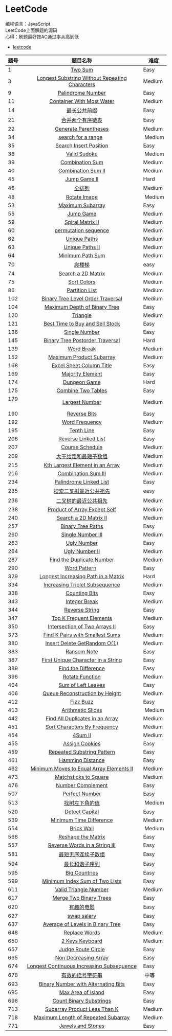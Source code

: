 # LeetCode<br>
编程语言：JavaScript<br>
LeetCode上面解题的源码<br>
心得：刷题最好按AC通过率从高到低
* [leetcode](https://leetcode.com/tokenyangforever/)

题号  | 题目名称 | 难度
:--- | :------:| ---
1    | [Two Sum](https://leetcode.com/problems/two-sum/tabs/description)     | Easy
3    | [Longest Substring Without Repeating Characters](https://leetcode.com/problems/longest-substring-without-repeating-characters/tabs/description)     | Medium
9    | [Palindrome Number](https://leetcode.com/problems/palindrome-number/tabs/description)     | Easy
11   | [Container With Most Water](https://leetcode.com/problems/container-with-most-water/description/)  |  Medium
14   | [最长公共前缀](https://leetcode-cn.com/problems/longest-common-prefix/)  |  Easy
21   | [合并两个有序链表](https://leetcode-cn.com/problems/merge-two-sorted-lists/description/)  |   Easy
22   | [Generate Parentheses](https://leetcode.com/problems/generate-parentheses/description/)  |  Medium
34   | [search for a range](https://leetcode-cn.com/problems/search-for-a-range/description/)   |  Medium
35   | [Search Insert Position](https://leetcode.com/problems/search-insert-position/description/)  |  Easy
36   | [Valid Sudoku](https://leetcode.com/problems/valid-sudoku/description/)  |  Medium
39   | [Combination Sum](https://leetcode.com/problems/combination-sum/description/)  |  Medium
40   | [Combination Sum II](https://leetcode-cn.com/problems/combination-sum-ii/description/)  |  Medium
45   | [Jump Game II](https://leetcode.com/problems/jump-game-ii/description/)  |  Hard
46   | [全排列](https://leetcode-cn.com/problems/permutations/description/)  |  Medium
48   | [Rotate Image](https://leetcode.com/problems/rotate-image/description/)  |  Medium
53   | [Maximum Subarray](https://leetcode.com/problems/maximum-subarray/description/)  |  Easy
55   | [Jump Game](https://leetcode.com/problems/jump-game/description/)  |  Medium
59   | [Spiral Matrix II](https://leetcode.com/problems/spiral-matrix-ii/description/)  |  Medium
60   | [permutation sequence](https://leetcode-cn.com/problems/permutation-sequence/description/)  |  Medium
62   | [Unique Paths](https://leetcode.com/problems/unique-paths/description/)  |   Medium
63   | [Unique Paths II](https://leetcode.com/problems/unique-paths-ii/description/)  |  Medium
64   | [Minimum Path Sum](https://leetcode.com/problems/minimum-path-sum/description/)  |  Medium
70   | [爬楼梯](https://leetcode-cn.com/problems/climbing-stairs/description/)  |  easy
74   | [Search a 2D Matrix](https://leetcode.com/problems/search-a-2d-matrix/description/)  |  Medium
75   | [Sort Colors](https://leetcode.com/problems/sort-colors/description/)  |  Medium
86   | [Partition List](https://leetcode.com/problems/partition-list/description/)  | Medium
102  | [Binary Tree Level Order Traversal](https://leetcode.com/problems/binary-tree-level-order-traversal/description/) |  Medium
104  | [Maximum Depth of Binary Tree](https://leetcode.com/problems/maximum-depth-of-binary-tree/description/)  |  Easy
120  | [Triangle](https://leetcode.com/problems/triangle/description/)  |  Medium
121  | [Best Time to Buy and Sell Stock](https://leetcode.com/problems/best-time-to-buy-and-sell-stock/description/)  |  Easy
136  | [Single Number](https://leetcode.com/problems/single-number/description/)  |  Easy
145  | [Binary Tree Postorder Traversal](https://leetcode.com/problems/binary-tree-postorder-traversal/description/)  |  Hard
139  | [Word Break](https://leetcode.com/problems/word-break/description/)  |  Medium
152  | [Maximum Product Subarray](https://leetcode.com/problems/maximum-product-subarray/description/)  |  Medium
168  | [Excel Sheet Column Title](https://leetcode.com/problems/excel-sheet-column-title/description/)  |  Easy
169  | [Majority Element](https://leetcode.com/problems/majority-element/description/)  |  Easy
174  | [Dungeon Game](https://leetcode.com/problems/dungeon-game/description/)  |  Hard
175  | [Combine Two Tables](https://leetcode-cn.com/problems/combine-two-tables/description/)  |  Easy
179  | [Largest Number](https://leetcode.com/problems/largest-number/description/)  | Medium
190  | [Reverse Bits](https://leetcode.com/problems/reverse-bits/description/)    | Easy
192  | [Word Frequency](https://leetcode.com/problems/word-frequency/description/)  |  Medium
195  | [Tenth Line](https://leetcode.com/problems/tenth-line/description/)  |  Easy
206  | [Reverse Linked List](https://leetcode.com/problems/reverse-linked-list/description/)  | Easy
207  | [Course Schedule](https://leetcode.com/problems/course-schedule/description/)  |  Medium
209  | [大于给定和最短子数组](https://leetcode-cn.com/problems/minimum-size-subarray-sum/description/)  |  Medium
215  | [Kth Largest Element in an Array](https://leetcode.com/problems/kth-largest-element-in-an-array/description/)  |  Medium
216  | [Combination Sum III](https://leetcode.com/problems/combination-sum-iii/description/)  |  Medium
234  | [Palindrome Linked List](https://leetcode.com/problems/palindrome-linked-list/description/)  |  Easy
235  | [搜索二叉树最近公共祖先](https://leetcode-cn.com/problems/lowest-common-ancestor-of-a-binary-search-tree/description/)  |  easy
236  | [二叉树的最近公共祖先](https://leetcode-cn.com/problems/lowest-common-ancestor-of-a-binary-tree/description/)  |  Medium
238  | [Product of Array Except Self](https://leetcode.com/problems/product-of-array-except-self/description/)  |  Medium
240  | [Search a 2D Matrix II](https://leetcode.com/problems/search-a-2d-matrix-ii/description/)  |  Medium
257  | [Binary Tree Paths](https://leetcode.com/problems/binary-tree-paths/description/)  |  Easy
260  | [Single Number III](https://leetcode.com/problems/single-number-iii/description/)  |  Medium
263  | [Ugly Number](https://leetcode.com/problems/ugly-number/description/)  |  Easy
264  | [Ugly Number II](https://leetcode.com/problems/ugly-number-ii/description/)  |  Medium
287  | [Find the Duplicate Number](https://leetcode.com/problems/find-the-duplicate-number/description/)  |  Medium
290  | [Word Pattern](https://leetcode.com/problems/word-pattern/description/)    | Easy
329  | [Longest Increasing Path in a Matrix](https://leetcode.com/problems/longest-increasing-path-in-a-matrix/description/)  |   Hard
334  | [Increasing Triplet Subsequence](https://leetcode.com/problems/increasing-triplet-subsequence/description/)  |  Medium
338  | [Counting Bits](https://leetcode.com/problems/counting-bits/description/)  |  Easy
343  | [Integer Break](https://leetcode.com/problems/integer-break/description/)  |  Medium
344  | [Reverse String](https://leetcode.com/problems/reverse-string/tabs/description) | Easy
347  | [Top K Frequent Elements](https://leetcode.com/problems/top-k-frequent-elements/description/)  |  Medium
350  | [Intersection of Two Arrays II](https://leetcode.com/problems/intersection-of-two-arrays-ii/description/)  |  Easy
373  | [Find K Pairs with Smallest Sums](https://leetcode.com/problems/find-k-pairs-with-smallest-sums/description/) | Medium
380  | [Insert Delete GetRandom O(1)](https://leetcode.com/problems/insert-delete-getrandom-o1/tabs/submissions/1/)  | Medium
383  | [Ransom Note](https://leetcode.com/problems/ransom-note/description/)  |  Easy
387  | [First Unique Character in a String](https://leetcode.com/problems/first-unique-character-in-a-string/description/)  |  Easy
389  | [Find the Difference](https://leetcode.com/problems/find-the-difference/description/)  |  Easy
396  | [Rotate Function](https://leetcode.com/problems/rotate-function/description/)  |  Medium
404  | [Sum of Left Leaves](https://leetcode.com/problems/sum-of-left-leaves/description/)  |  Easy
406  | [Queue Reconstruction by Height](https://leetcode.com/problems/queue-reconstruction-by-height/description/)  |  Medium
412  | [Fizz Buzz](https://leetcode-cn.com/problems/fizz-buzz/description/)  |  Easy
413  | [Arithmetic Slices](https://leetcode.com/problems/arithmetic-slices/description/)  |  Medium
442  | [Find All Duplicates in an Array](https://leetcode.com/problems/find-all-duplicates-in-an-array/tabs/description) | Medium
451  | [Sort Characters By Frequency](https://leetcode.com/problems/sort-characters-by-frequency/description/)  |  Medium
454  | [4Sum II](https://leetcode.com/problems/4sum-ii/description/)  |  Medium
455  | [Assign Cookies](https://leetcode.com/problems/assign-cookies/description/)  |  Easy
459  | [Repeated Substring Pattern](https://leetcode.com/problems/repeated-substring-pattern/description/)  |  Easy
461  | [Hamming Distance](https://leetcode.com/problems/hamming-distance/description/)  |  Easy
462  | [Minimum Moves to Equal Array Elements II](https://leetcode.com/problems/minimum-moves-to-equal-array-elements-ii/description/)  |  Medium
473  | [Matchsticks to Square](https://leetcode.com/problems/matchsticks-to-square/description/)  | Medium
476  | [Number Complement](https://leetcode.com/problems/number-complement/description/)  |  Easy
507  | [Perfect Number](https://leetcode.com/problems/perfect-number/tabs/description) | Easy
513  | [找树左下角的值](https://leetcode-cn.com/problems/find-bottom-left-tree-value/description/)  |  Medium
520  | [Detect Capital](https://leetcode.com/problems/detect-capital/description/)  |  Easy
539  | [Minimum Time Difference](https://leetcode.com/problems/minimum-time-difference/description/)  |  Medium
554  | [Brick Wall](https://leetcode.com/problems/brick-wall/description/)  |  Medium
566  | [Reshape the Matrix](https://leetcode.com/problems/reshape-the-matrix/description/)  |  Easy
557  | [Reverse Words in a String III](https://leetcode.com/problems/reverse-words-in-a-string-iii/description/)  |  Easy
581  | [最短无序连续子数组](https://leetcode-cn.com/problems/shortest-unsorted-continuous-subarray/description/)  |  Easy
594  | [最长和谐子序列](https://leetcode-cn.com/problems/longest-harmonious-subsequence/description/)  |  Easy
595  | [Big Countries](https://leetcode.com/problems/big-countries/description/)  |  Easy
599  | [Minimum Index Sum of Two Lists](https://leetcode.com/problems/minimum-index-sum-of-two-lists/description/) | Easy
611  | [Valid Triangle Number](https://leetcode.com/problems/valid-triangle-number/description/)  |  Medium
617  | [Merge Two Binary Trees](https://leetcode.com/problems/merge-two-binary-trees/description/) | Easy
620  | [有趣的电影](https://leetcode-cn.com/problems/not-boring-movies/description/)  |  Easy
627  | [swap salary](https://leetcode-cn.com/problems/swap-salary/description/)  |  Easy
637  | [Average of Levels in Binary Tree](https://leetcode-cn.com/problems/average-of-levels-in-binary-tree/description/)  |  Easy
648  | [Replace Words](https://leetcode.com/problems/replace-words/description/)  |  Medium
650  | [2 Keys Keyboard](https://leetcode.com/problems/2-keys-keyboard/description/)  |  Medium
657  | [Judge Route Circle](https://leetcode.com/problems/judge-route-circle/description/) |  Easy
665  | [Non Decreasing Array](https://leetcode-cn.com/problems/non-decreasing-array/description/)  |  Easy
674  | [Longest Continuous Increasing Subsequence](https://leetcode.com/problems/longest-continuous-increasing-subsequence/description/)  |  Easy
678  | [有效的括号字符串](https://leetcode-cn.com/problems/valid-parenthesis-string/description/)  |  中等
693  | [Binary Number with Alternating Bits](https://leetcode.com/problems/binary-number-with-alternating-bits/description/)  |  Easy
695  | [Max Area of Island](https://leetcode.com/problems/max-area-of-island/description/)  |  Easy
696  | [Count Binary Substrings](https://leetcode.com/problems/count-binary-substrings/description/)  |  Easy
713  | [Subarray Product Less Than K](https://leetcode-cn.com/problems/subarray-product-less-than-k/description/) | Medium
718  | [Maximum Length of Repeated Subarray](https://leetcode.com/problems/maximum-length-of-repeated-subarray/description/) |  Medium
771  | [Jewels and Stones](https://leetcode-cn.com/problems/jewels-and-stones/description/)  |  Easy
